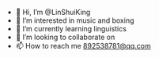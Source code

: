 - 👋 Hi, I’m @LinShuiKing
- 👀 I’m interested in music and boxing
- 🌱 I’m currently learning linguistics
- 💞️ I’m looking to collaborate on 
- 📫 How to reach me 892538781@qq.com

<!---
LinShuiKing/LinShuiKing is a ✨ special ✨ repository because its `README.md` (this file) appears on your GitHub profile.
You can click the Preview link to take a look at your changes.
--->
